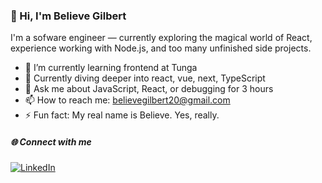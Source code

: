 ### 👋 Hi, I'm Believe Gilbert

I'm a sofware engineer — currently exploring the magical world of React, experience working with Node.js, and too many unfinished side projects.

- 🔭 I’m currently learning frontend at Tunga
- 🌱 Currently diving deeper into react, vue, next, TypeScript
- 💬 Ask me about JavaScript, React, or debugging for 3 hours
- 📫 How to reach me: believegilbert20@gmail.com
- ⚡ Fun fact: My real name is Believe. Yes, really.

##### 🌐 Connect with me

[![LinkedIn](https://img.shields.io/badge/LinkedIn-blue?style=flat&logo=linkedin&logoColor=white)](https://www.linkedin.com/in/gilbert-believe)
